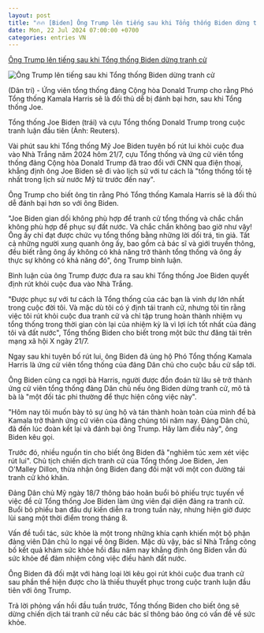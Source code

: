 ```yaml
---
layout: post
title: "🔥🔥 [Biden] Ông Trump lên tiếng sau khi Tổng thống Biden dừng tranh cử"
date: Mon, 22 Jul 2024 07:00:00 +0700
categories: entries VN
---
```

[Ông Trump lên tiếng sau khi Tổng thống Biden dừng tranh cử](https://dantri.com.vn/the-gioi/ong-trump-len-tieng-sau-khi-tong-thong-biden-dung-tranh-cu-20240722060349214.htm)

![Ông Trump lên tiếng sau khi Tổng thống Biden dừng tranh cử](https://cdn1.dantri.com.vn/IcAknLPdyi_wpKGaDoec25sIIL4=/zoom/1200_630/2024/07/22/trump-bidenreuters-1-crop-crop-1721602973388.jpeg)

(Dân trí) - Ứng viên tổng thống đảng Cộng hòa Donald Trump cho rằng Phó Tổng thống Kamala Harris sẽ là đối thủ dễ bị đánh bại hơn, sau khi Tổng thống Joe.

Tổng thống Joe Biden (trái) và cựu Tổng thống Donald Trump trong cuộc tranh luận đầu tiên (Ảnh: Reuters).

Vài phút sau khi Tổng thống Mỹ Joe Biden tuyên bố rút lui khỏi cuộc đua vào Nhà Trắng năm 2024 hôm 21/7, cựu Tổng thống và ứng cử viên tổng thống đảng Cộng hòa Donald Trump đã trao đổi với CNN qua điện thoại, khẳng định ông Joe Biden sẽ đi vào lịch sử với tư cách là "tổng thống tồi tệ nhất trong lịch sử nước Mỹ từ trước đến nay".

Ông Trump cho biết ông tin rằng Phó Tổng thống Kamala Harris sẽ là đối thủ dễ đánh bại hơn so với ông Biden.

"Joe Biden gian dối không phù hợp để tranh cử tổng thống và chắc chắn không phù hợp để phục sự đất nước. Và chắc chắn không bao giờ như vậy! Ông ấy chỉ đạt được chức vụ tổng thống bằng những lời dối trá, tin giả. Tất cả những người xung quanh ông ấy, bao gồm cả bác sĩ và giới truyền thông, đều biết rằng ông ấy không có khả năng trở thành tổng thống và ông ấy thực sự không có khả năng đó", ông Trump bình luận.

Bình luận của ông Trump được đưa ra sau khi Tổng thống Joe Biden quyết định rút khỏi cuộc đua vào Nhà Trắng.

"Được phục sự với tư cách là Tổng thống của các bạn là vinh dự lớn nhất trong cuộc đời tôi. Và mặc dù tôi có ý định tái tranh cử, nhưng tôi tin rằng việc tôi rút khỏi cuộc đua tranh cử và chỉ tập trung hoàn thành nhiệm vụ tổng thống trong thời gian còn lại của nhiệm kỳ là vì lợi ích tốt nhất của đảng tôi và đất nước", Tổng thống Biden cho biết trong một bức thư đăng tải trên mạng xã hội X ngày 21/7.

Ngay sau khi tuyên bố rút lui, ông Biden đã ủng hộ Phó Tổng thống Kamala Harris là ứng cử viên tổng thống của đảng Dân chủ cho cuộc bầu cử sắp tới.

Ông Biden cũng ca ngợi bà Harris, người được đồn đoán từ lâu sẽ trở thành ứng cử viên tổng thống đảng Dân chủ nếu ông Biden dừng tranh cử, mô tả bà là "một đối tác phi thường để thực hiện công việc này".

"Hôm nay tôi muốn bày tỏ sự ủng hộ và tán thành hoàn toàn của mình để bà Kamala trở thành ứng cử viên của đảng chúng tôi năm nay. Đảng Dân chủ, đã đến lúc đoàn kết lại và đánh bại ông Trump. Hãy làm điều này", ông Biden kêu gọi.

Trước đó, nhiều nguồn tin cho biết ông Biden đã "nghiêm túc xem xét việc rút lui". Chủ tịch chiến dịch tranh cử của Tổng thống Joe Biden, Jen O'Malley Dillon, thừa nhận ông Biden đang đối mặt với một con đường tái tranh cử khó khăn.

Đảng Dân chủ Mỹ ngày 18/7 thông báo hoãn buổi bỏ phiếu trực tuyến về việc đề cử Tổng thống Joe Biden làm ứng viên đại diện đảng ra tranh cử. Buổi bỏ phiếu ban đầu dự kiến diễn ra trong tuần này, nhưng hiện giờ được lùi sang một thời điểm trong tháng 8.

Vấn đề tuổi tác, sức khỏe là một trong những khía cạnh khiến một bộ phận đảng viên Dân chủ lo ngại về ông Biden. Mặc dù vậy, bác sĩ Nhà Trắng công bố kết quả khám sức khỏe hồi đầu năm nay khẳng định ông Biden vẫn đủ sức khỏe để đảm nhiệm công việc điều hành đất nước.

Ông Biden đã đối mặt với hàng loại lời kêu gọi rút khỏi cuộc đua tranh cử sau phần thể hiện được cho là thiếu thuyết phục trong cuộc tranh luận đầu tiên với ông Trump.

Trả lời phỏng vấn hồi đầu tuần trước, Tổng thống Biden cho biết ông sẽ dừng chiến dịch tái tranh cử nếu các bác sĩ thông báo ông có vấn đề về sức khỏe.

